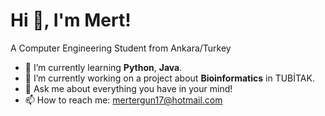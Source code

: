 # Hi 👋, I'm Mert!

A Computer Engineering Student from Ankara/Turkey

- 🌱 I’m currently learning **Python**, **Java**.
- 🔭 I’m currently working on a project about **Bioinformatics** in TUBİTAK.
- 💬 Ask me about everything you have in your mind!
- 📫 How to reach me: mertergun17@hotmail.com

<!--
**mert-ergun/mert-ergun** is a ✨ _special_ ✨ repository because its `README.md` (this file) appears on your GitHub profile.

Here are some ideas to get you started:

- 🔭 I’m currently working on ...
- 🌱 I’m currently learning ...
- 👯 I’m looking to collaborate on ...
- 🤔 I’m looking for help with ...
- 💬 Ask me about ...
- 📫 How to reach me: ...
- 😄 Pronouns: ...
- ⚡ Fun fact: ...
-->
